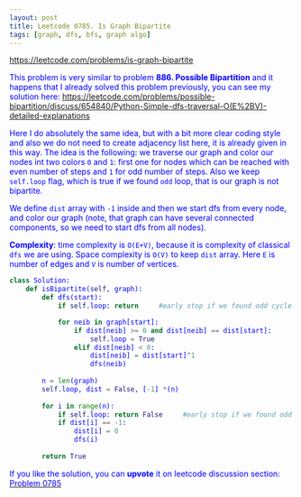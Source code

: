 ```yaml
---
layout: post
title: Leetcode 0785. Is Graph Bipartite
tags: [graph, dfs, bfs, graph algo]
---
```


<a href="https://leetcode.com/problems/is-graph-bipartite"> <font color = blue>https://leetcode.com/problems/is-graph-bipartite

This problem is very similar to problem **886. Possible Bipartition** and it happens that I already solved this problem previously, you can see my solution here: https://leetcode.com/problems/possible-bipartition/discuss/654840/Python-Simple-dfs-traversal-O(E%2BV)-detailed-explanations

Here I do absolutely the same idea, but with a bit more clear coding style and also we do not need to create adjacency list here, it is already given in this way. The idea is the following: we traverse our graph and color our nodes int two colors `0` and `1`: first one for nodes which can be reached with even number of steps and `1` for odd number of steps. Also we keep `self.loop` flag, which is true if we found `odd` loop, that is our graph is not bipartite. 

We define `dist` array with `-1` inside and then we start dfs from every node, and color our graph (note, that graph can have several connected components, so we need to start dfs from all nodes).

**Complexity**: time complexity is `O(E+V)`, because it is complexity of classical `dfs` we are using. Space complexity is `O(V)` to keep `dist` array. Here `E` is number of edges and `V` is number of vertices.


```python
class Solution:
    def isBipartite(self, graph):
        def dfs(start):
            if self.loop: return     #early stop if we found odd cycle

            for neib in graph[start]:
                if dist[neib] >= 0 and dist[neib] == dist[start]:
                    self.loop = True
                elif dist[neib] < 0:
                    dist[neib] = dist[start]^1
                    dfs(neib)
            
        n = len(graph) 
        self.loop, dist = False, [-1] *(n)
        
        for i in range(n):
            if self.loop: return False     #early stop if we found odd cycle
            if dist[i] == -1:
                dist[i] = 0
                dfs(i)
                
        return True
```

If you like the solution, you can **upvote** it on leetcode discussion section:<a href="https://leetcode.com/problems/is-graph-bipartite/discuss/1065041/python-odd-loop-detection-explained"> <font color = blue>Problem 0785

